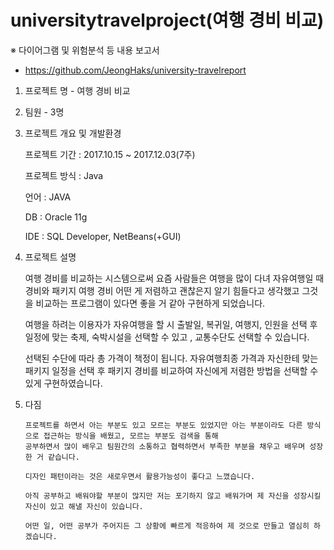 # universitytravelproject(여행 경비 비교)

※ 다이어그램 및 위험분석 등 내용 보고서
 - https://github.com/JeongHaks/university-travelreport 
 
 1. 프로젝트 명 - 여행 경비 비교
 
 2. 팀원 - 3명
 
 3. 프로젝트 개요 및 개발환경
 
       프로젝트 기간 : 2017.10.15 ~ 2017.12.03(7주)

       프로젝트 방식 : Java

       언어 : JAVA

       DB : Oracle 11g

       IDE : SQL Developer, NetBeans(+GUI)
 
 4. 프로젝트 설명
 
       여행 경비를 비교하는 시스템으로써 요즘 사람들은 여행을 많이 다녀 자유여행일 때 경비와 패키지 여행 경비 어떤 게 저렴하고 괜찮은지 알기 힘들다고 생각했고 그것을 비교하는 프로그램이 있다면 좋을 거 같아 구현하게 되었습니다. 

       여행을 하려는 이용자가 자유여행을 할 시 출발일, 복귀일, 여행지, 인원을 선택 후 일정에 맞는 축제, 숙박시설을 선택할 수 있고 , 교통수단도 선택할 수 있습니다.

       선택된 수단에 따라 총 가격이 책정이 됩니다. 자유여행최종 가격과 자신한테 맞는 패키지 일정을 선택 후 패키지 경비를 비교하여 자신에게 저렴한 방법을 선택할 수 있게 구현하였습니다.


5. 다짐

       프로젝트를 하면서 아는 부분도 있고 모르는 부분도 있었지만 아는 부분이라도 다른 방식으로 접근하는 방식을 배웠고, 모르는 부분도 검색을 통해
       공부하면서 많이 배우고 팀원간의 소통하고 협력하면서 부족한 부분을 채우고 배우며 성장한 거 같습니다. 
       
       디자인 패턴이라는 것은 새로우면서 활용가능성이 좋다고 느꼈습니다.
       
       아직 공부하고 배워야할 부분이 많지만 저는 포기하지 않고 배워가며 제 자신을 성장시킬 자신이 있고 해낼 자신이 있습니다. 
       
       어떤 일, 어떤 공부가 주어지든 그 상황에 빠르게 적응하여 제 것으로 만들고 열심히 하겠습니다.
 

